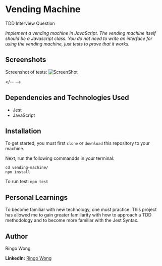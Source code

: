 # Vending Machine

TDD Interview Question

<!-- -->

_Implement a vending machine in JavaScript.
The vending machine itself should be a Javascript class. You do not need to write an interface for using the vending machine, just tests to prove that it works._

<!-- -->

## Screenshots

<!-- -->

Screenshot of tests:
![ScreenShot](<img width="605" alt="Screen Shot 2020-03-02 at 1 09 26 AM" src="https://user-images.githubusercontent.com/36806106/75662475-045cf380-5c24-11ea-82b8-04c7b472611d.png">)

</-- -->

## Dependencies and Technologies Used

- Jest
- JavaScript

## Installation

To get started, you must first `clone` or `download` this repository to your machine.

Next, run the following commandds in your terminal:

```node
cd vending-machine/
npm install
```

To run test:
`npm test`

## Personal Learnings

To become familiar with new technology, one must practice. This project has allowed me to gain greater familiarity with how to approach a TDD methodology and to become more familiar with the Jest Syntax.

## Author

Ringo Wong

**LinkedIn:** [Ringo Wong](https://www.linkedin.com/in/ringo-wong)
